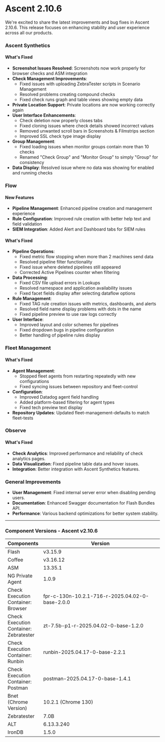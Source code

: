# Ascent 2.10.6

We're excited to share the latest improvements and bug fixes in Ascent 2.10.6. This release focuses on enhancing stability and user experience across all our products.

### &#x20;Ascent Synthetics

#### What's Fixed

* **Screenshot Issues Resolved**: Screenshots now work properly for browser checks and ASM integration
* **Check Management Improvements**:
  * Fixed issues with uploading ZebraTester scripts in Scenario Management
  * Resolved problems creating compound checks
  * Fixed check runs graph and table views showing empty data
* **Private Location Support**: Private locations are now working correctly again
* **User Interface Enhancements**:
  * Check deletion now properly closes tabs
  * Fixed cloning issues where check details showed incorrect values
  * Removed unwanted scroll bars in Screenshots & Filmstrips section
  * Improved SSL check type image display
* **Group Management**:
  * Fixed loading issues when monitor groups contain more than 10 checks
  * Renamed "Check Group" and "Monitor Group" to simply "Group" for consistency
* **Data Display**: Resolved issue where no data was showing for enabled and running checks

### Flow

#### New Features

* **Pipeline Management**: Enhanced pipeline creation and management experience
* **Rule Configuration**: Improved rule creation with better help text and field validation
* **SIEM Integration**: Added Alert and Dashboard tabs for SIEM rules

#### What's Fixed

* **Pipeline Operations**:
  * Fixed metric flow stopping when more than 2 machines send data
  * Resolved pipeline filter functionality
  * Fixed issue where deleted pipelines still appeared
  * Corrected Active Pipelines counter when filtering
* **Data Processing**:
  * Fixed CSV file upload errors in Lookups
  * Resolved namespace and application availability issues
  * Fixed facet fields display after selecting dataflow options
* **Rule Management**:
  * Fixed TAG rule creation issues with metrics, dashboards, and alerts
  * Resolved field name display problems with dots in the name
  * Fixed pipeline preview to use raw logs correctly
* **User Interface**:
  * Improved layout and color schemes for pipelines
  * Fixed dropdown bugs in pipeline configuration
  * Better handling of pipeline rules display

### Fleet Management

#### What's Fixed

* **Agent Management**:
  * Stopped fleet agents from restarting repeatedly with new configurations
  * Fixed syncing issues between repository and fleet-control
* **Configuration**:
  * Improved Datadog agent field handling
  * Added platform-based filtering for agent types
  * Fixed tech preview text display
* **Repository Updates**: Updated fleet-management-defaults to match fleet-tests

### Observe

#### What's Fixed

* **Check Analytics**: Improved performance and reliability of check analytics pages.
* **Data Visualization**: Fixed pipeline table data and hover issues.
* **Integration**: Better integration with Ascent Synthetics features.

### General Improvements

* **User Management**: Fixed internal server error when disabling pending users.
* **Documentation**: Enhanced Swagger documentation for Flash Bundles API.
* **Performance**: Various backend optimizations for better system stability.

***

### Component Versions - Ascent v2.10.6

<table><thead><tr><th>Components</th><th width="410">Version</th></tr></thead><tbody><tr><td>Flash</td><td>v3.15.9</td></tr><tr><td>Coffee</td><td>v3.16.12</td></tr><tr><td>ASM</td><td>13.35.1</td></tr><tr><td>NG Private Agent</td><td>1.0.9</td></tr><tr><td>Check Execution Container: Browser</td><td>fpr-c-130n-10.2.1-716-r-2025.04.02-0-base-2.0.0</td></tr><tr><td>Check Execution Container: Zebratester</td><td>zt-7.5b-p1-r-2025.04.02-0-base-1.2.0</td></tr><tr><td>Check Execution Container: Runbin</td><td>runbin-2025.04.17-0-base-2.2.1</td></tr><tr><td>Check Execution Container: Postman</td><td>postman-2025.04.17-0-base-1.4.1</td></tr><tr><td>Bnet (Chrome Version)</td><td>10.2.1 (Chrome 130)</td></tr><tr><td>Zebratester</td><td>7.0B</td></tr><tr><td>ALT</td><td>6.13.3.240</td></tr><tr><td>IronDB</td><td>1.5.0</td></tr></tbody></table>

